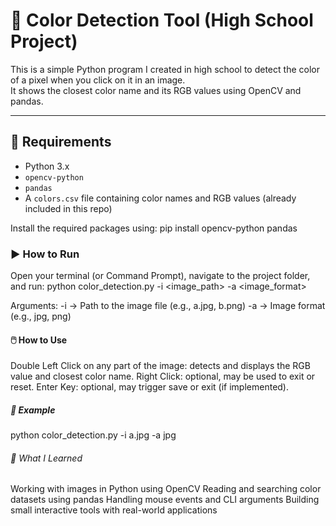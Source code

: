 # 🎨 Color Detection Tool (High School Project)
This is a simple Python program I created in high school to detect the color of a pixel when you click on it in an image.  
It shows the closest color name and its RGB values using OpenCV and pandas.

---

## 🔧 Requirements
- Python 3.x  
- `opencv-python`  
- `pandas`  
- A `colors.csv` file containing color names and RGB values (already included in this repo)

Install the required packages using:
pip install opencv-python pandas

### ▶️ How to Run
Open your terminal (or Command Prompt), navigate to the project folder, and run:
python color_detection.py -i <image_path> -a <image_format>

Arguments:
-i → Path to the image file (e.g., a.jpg, b.png)
-a → Image format (e.g., jpg, png)

#### 🖱️ How to Use
Double Left Click on any part of the image: detects and displays the RGB value and closest color name.
Right Click: optional, may be used to exit or reset.
Enter Key: optional, may trigger save or exit (if implemented).

##### 📁 Example
python color_detection.py -i a.jpg -a jpg

###### 🧠 What I Learned
Working with images in Python using OpenCV
Reading and searching color datasets using pandas
Handling mouse events and CLI arguments
Building small interactive tools with real-world applications
